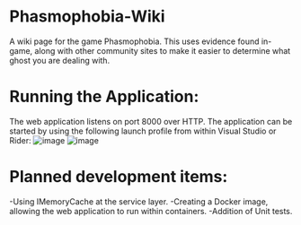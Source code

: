 # Phasmophobia-Wiki
A wiki page for the game Phasmophobia.  This uses evidence found in-game, along with other community sites to make it easier to determine what ghost you are dealing with.

# Running the Application:
The web application listens on port 8000 over HTTP.  The application can be started by using the following launch profile from within Visual Studio or Rider:
![image](https://user-images.githubusercontent.com/94319888/215604371-f17a380b-a114-48fe-a30e-dbbc9773fbfb.png)
![image](https://user-images.githubusercontent.com/94319888/215604371-f17a380b-a114-48fe-a30e-dbbc9773fbfb.png)


# Planned development items:
-Using IMemoryCache at the service layer.
-Creating a Docker image, allowing the web application to run within containers.
-Addition of Unit tests.
